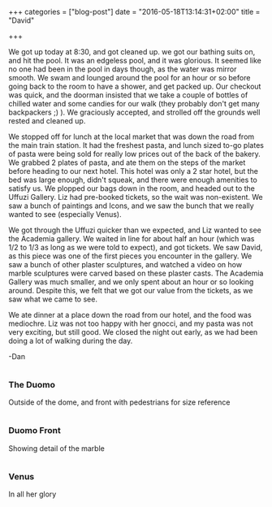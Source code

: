 +++
categories = ["blog-post"]
date = "2016-05-18T13:14:31+02:00"
title = "David"

+++

We got up today at 8:30, and got cleaned up. we got our bathing suits on, and hit the pool. It was an edgeless pool, and it was glorious. It seemed like no one had been in the pool in days though, as the water was mirror smooth. We swam and lounged around the pool for an hour or so before going back to the room to have a shower, and get packed up. Our checkout was quick, and the doorman insisted that we take a couple of bottles of chilled water and some candies for our walk (they probably don't get many backpackers ;) ). We graciously accepted, and strolled off the grounds well rested and cleaned up.

We stopped off for lunch at the local market that was down the road from the main train station. It had the freshest pasta, and lunch sized to-go plates of pasta were being sold for really low prices out of the back of the bakery. We grabbed 2 plates of pasta, and ate them on the steps of the market before heading to our next hotel. This hotel was only a 2 star hotel, but the bed was large enough, didn't squeak, and there were enough amenities to satisfy us. We plopped our bags down in the room, and headed out to the Uffuzi Gallery. Liz had pre-booked tickets, so the wait was non-existent. We saw a bunch of paintings and Icons, and we saw the bunch that we really wanted to see (especially Venus).

We got through the Uffuzi quicker than we expected, and Liz wanted to see the Academia gallery. We waited in line for about half an hour (which was 1/2 to 1/3 as long as we were told to expect), and got tickets. We saw David, as this piece was one of the first pieces you encounter in the gallery. We saw a bunch of other plaster sculptures, and watched a video on how marble sculptures were carved based on these plaster casts. The Academia Gallery was much smaller, and we only spent about an hour or so looking around. Despite this, we felt that we got our value from the tickets, as we saw what we came to see.

We ate dinner at a place down the road from our hotel, and the food was mediochre. Liz was not too happy with her gnocci, and my pasta was not very exciting, but still good. We closed the night out early, as we had been doing a lot of walking during the day.

-Dan

<div class="row">
  <div class="6u 12u$(xsmall) work-item">
    <a href="http://images.danieltomcej.rocks/duomo.jpg" class="image fit thumb" style="outline: 0px;"><img src="http://images.danieltomcej.rocks/thumbs/duomo_thumb.jpg" alt="" title=""></a>
      <h3>The Duomo</h3>
  		<p>Outside of the dome, and front with pedestrians for size reference</p>
  </div>
  <div class="6u 12u$(xsmall) work-item">
    <a href="http://images.danieltomcej.rocks/duomo_front.jpg" class="image fit thumb" style="outline: 0px;"><img src="http://images.danieltomcej.rocks/thumbs/duomo_front_thumb.jpg" alt="" title=""></a>
      <h3>Duomo Front</h3>
      <p>Showing detail of the marble</p>
  </div>
  <div class="6u 12u$(xsmall) work-item">
    <a href="http://images.danieltomcej.rocks/venus.jpg" class="image fit thumb" style="outline: 0px;"><img src="http://images.danieltomcej.rocks/thumbs/venus_thumb.jpg" alt="" title=""></a>
      <h3>Venus</h3>
  		<p>In all her glory</p>
  </div>
</div>
